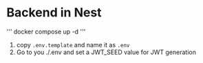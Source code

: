 # Backend in Nest

'''
docker compose up -d
'''

1. copy `.env.template` and name it as `.env`
2. Go to you ./.env and set a JWT_SEED value for JWT generation
